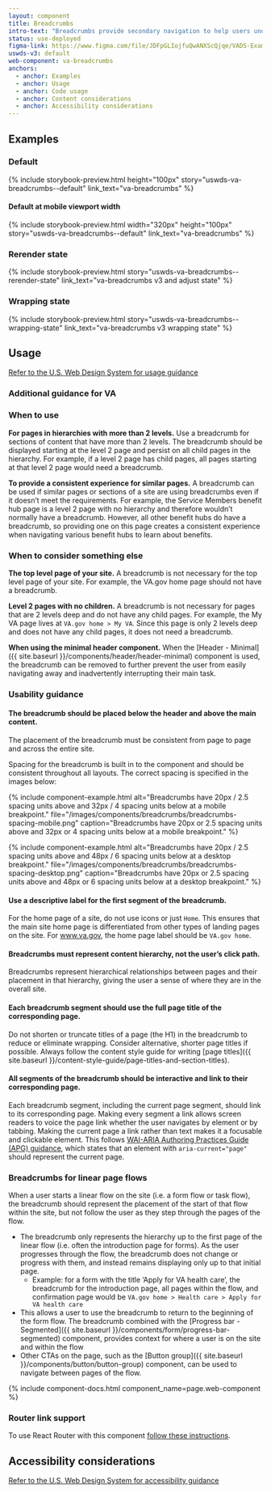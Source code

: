 ```yaml
---
layout: component
title: Breadcrumbs
intro-text: "Breadcrumbs provide secondary navigation to help users understand where they are in a website. In addition, the breadcrumb tells search engines how the site is structured, and it can be displayed in search results (for unauthenticated content that doesn’t require users to be logged in). This can improve rankings, and provide users with additional context."
status: use-deployed
figma-link: https://www.figma.com/file/JDFpGLIojfuQwANXScQjqe/VADS-Example-Library?type=design&node-id=35%3A151&mode=design&t=ep6tlGT5gNsbWqGP-1
uswds-v3: default
web-component: va-breadcrumbs
anchors:
  - anchor: Examples
  - anchor: Usage
  - anchor: Code usage
  - anchor: Content considerations
  - anchor: Accessibility considerations
---
```


## Examples

### Default

{% include storybook-preview.html height="100px" story="uswds-va-breadcrumbs--default" link_text="va-breadcrumbs" %}

#### Default at mobile viewport width

{% include storybook-preview.html width="320px" height="100px" story="uswds-va-breadcrumbs--default" link_text="va-breadcrumbs" %}

### Rerender state

{% include storybook-preview.html story="uswds-va-breadcrumbs--rerender-state" link_text="va-breadcrumbs v3 and adjust state" %}

### Wrapping state

{% include storybook-preview.html story="uswds-va-breadcrumbs--wrapping-state" link_text="va-breadcrumbs v3 wrapping state" %}

## Usage

<a class="vads-c-action-link--blue" href="https://designsystem.digital.gov/components/breadcrumb/">Refer to the U.S. Web Design System for usage guidance</a>

### Additional guidance for VA

### When to use

**For pages in hierarchies with more than 2 levels.** Use a breadcrumb for sections of content that have more than 2 levels. The breadcrumb should be displayed starting at the level 2 page and persist on all child pages in the hierarchy. For example, if a level 2 page has child pages, all pages starting at that level 2 page would need a breadcrumb.  

**To provide a consistent experience for similar pages.** A breadcrumb can be used if similar pages or sections of a site are using breadcrumbs even if it doesn’t meet the requirements.  For example, the Service Members benefit hub page is a level 2 page with no hierarchy and therefore wouldn’t normally have a breadcrumb.  However, all other benefit hubs do have a breadcrumb, so providing one on this page creates a consistent experience when navigating various benefit hubs to learn about benefits. 

### When to consider something else

**The top level page of your site.** A breadcrumb is not necessary for the top level page of your site.  For example, the VA.gov home page should not have a breadcrumb.

**Level 2 pages with no children.** A breadcrumb is not necessary for pages that are 2 levels deep and do not have any child pages.  For example, the My VA page lives at `VA.gov home > My VA`. Since this page is only 2 levels deep and does not have any child pages, it does not need a breadcrumb. 

**When using the minimal header component.** When the [Header - Minimal]({{ site.baseurl }}/components/header/header-minimal) component is used, the breadcrumb can be removed to further prevent the user from easily navigating away and inadvertently interrupting their main task.

### Usability guidance

#### The breadcrumb should be placed below the header and above the main content.
The placement of the breadcrumb must be consistent from page to page and across the entire site.

Spacing for the breadcrumb is built in to the component and should be consistent throughout all layouts. The correct spacing is specified in the images below:

{% include component-example.html alt="Breadcrumbs have 20px / 2.5 spacing units above and 32px / 4 spacing units below at a mobile breakpoint." file="/images/components/breadcrumbs/breadcrumbs-spacing-mobile.png" caption="Breadcrumbs have 20px or 2.5 spacing units above and 32px or 4 spacing units below at a mobile breakpoint." %}

{% include component-example.html alt="Breadcrumbs have 20px / 2.5 spacing units above and 48px / 6 spacing units below at a desktop breakpoint." file="/images/components/breadcrumbs/breadcrumbs-spacing-desktop.png" caption="Breadcrumbs have 20px or 2.5 spacing units above and 48px or 6 spacing units below at a desktop breakpoint." %}

#### Use a descriptive label for  the first segment of the breadcrumb. 
For the home page of a site, do not use icons or just `Home`.  This ensures that the main site home page is differentiated from other types of landing pages on the site.  For www.va.gov, the home page label should be `VA.gov home`.

#### Breadcrumbs must represent content hierarchy, not the user’s click path. 
Breadcrumbs represent hierarchical relationships between pages and their placement in that hierarchy, giving the user a sense of where they are in the overall site. 

#### Each breadcrumb segment should use the full page title of the corresponding page.
Do not shorten or truncate titles of a page (the H1) in the breadcrumb to reduce or eliminate wrapping.  Consider alternative, shorter page titles if possible. Always follow the content style guide for writing [page titles]({{ site.baseurl }}/content-style-guide/page-titles-and-section-titles).

#### All segments of the breadcrumb should be interactive and link to their corresponding page. 
Each breadcrumb segment, including the current page segment,  should link to its corresponding page. Making every segment a link allows screen readers to voice the page link whether the user navigates by element or by tabbing.  Making the current page a link rather than text makes it a focusable and clickable element. This follows [WAI-ARIA Authoring Practices Guide (APG) guidance](https://www.w3.org/WAI/ARIA/apg/patterns/breadcrumb/examples/breadcrumb/), which states that an element with `aria-current="page"` should represent the current page.

### Breadcrumbs for linear page flows
When a user starts a linear flow on the site (i.e. a form flow or task flow), the breadcrumb should represent the placement of the start of that flow within the site, but not follow the user as they step through the pages of the flow.

* The breadcrumb only represents the hierarchy up to the first page of the linear flow (i.e. often the introduction page for forms). As the user progresses through the flow, the breadcrumb does not change or progress with them, and instead remains displaying only up to that initial page.
  * Example: for a form with the title ‘Apply for VA health care’, the breadcrumb for the introduction page, all pages within the flow, and confirmation page would be `VA.gov home > Health care > Apply for VA health care`
* This allows a user to use the breadcrumb to return to the beginning of the form flow. The breadcrumb combined with the [Progress bar - Segmented]({{ site.baseurl }}/components/form/progress-bar-segmented) component, provides context for where a user is on the site and within the flow
* Other CTAs on the page, such as the [Button group]({{ site.baseurl }}/components/button/button-group) component, can be used to navigate between pages of the flow. 

{% include component-docs.html component_name=page.web-component %}

### Router link support

To use React Router with this component [follow these instructions](https://design.va.gov/storybook/?path=/docs/uswds-va-breadcrumbs--with-router-link-support#with-router-link-support).

## Accessibility considerations

<a class="vads-c-action-link--blue" href="https://designsystem.digital.gov/components/breadcrumb/#accessibility-select">Refer to the U.S. Web Design System for accessibility guidance</a>
